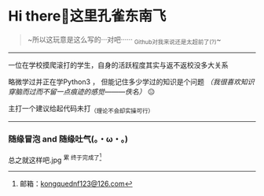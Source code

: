 # Hi there👋这里孔雀东南飞
>~所以这玩意是这么写的···对吧······<sub> Github对我来说还是太超前了(?)</sub>~
-------------------------------------------------------------------------------------------------------------------------------------------------------------------------------------------------------------------------------------------------
一位在学校摸爬滚打的学生，自身的活跃程度其实与返不返校没多大关系

略微学过并正在学Python3 ， 但能记住多少学过的知识是个问题     _（我很喜欢知识穿脑而过而不留一点痕迹的感觉———佚名）_ 😑

主打一个建议给起代码未打<sub>（理论不会却实操可行）</sub>

----------------------------------------------------------------------------------

### 随缘冒泡 and 随缘吐气(。・ω・。)

总之就这样吧.jpg <sup>累 终于完成了[^1]</sup>

[^1]:邮箱：kongquednf123@126.com
<!--
**kong-que-dnf123/kong-que-dnf123** is a ✨ _special_ ✨ repository because its `README.md` (this file) appears on your GitHub profile.

Here are some ideas to get you started:

- 🔭 I’m currently working on ...
- 🌱 I’m currently learning ...
- 👯 I’m looking to collaborate on ...
- 🤔 I’m looking for help with ...
- 💬 Ask me about ...
- 📫 How to reach me: ...
- 😄 Pronouns: ...
- ⚡ Fun fact: ...
-->
